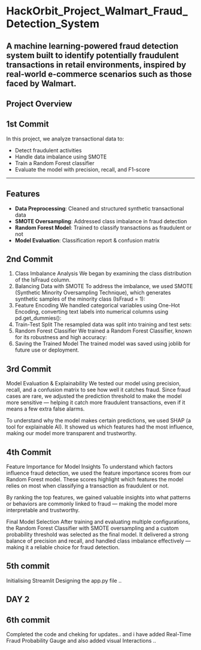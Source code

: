 # HackOrbit_Project_Walmart_Fraud_Detection_System



A machine learning-powered fraud detection system built to identify potentially fraudulent transactions in retail environments, inspired by real-world e-commerce scenarios such as those faced by Walmart.
---

##  Project Overview
## 1st Commit
In this project, we analyze transactional data to:
- Detect fraudulent activities
- Handle data imbalance using SMOTE
- Train a Random Forest classifier
- Evaluate the model with precision, recall, and F1-score
---

##  Features

- **Data Preprocessing**: Cleaned and structured synthetic transactional data
- **SMOTE Oversampling**: Addressed class imbalance in fraud detection
- **Random Forest Model**: Trained to classify transactions as fraudulent or not
- **Model Evaluation**: Classification report & confusion matrix

## 2nd Commit
1. Class Imbalance Analysis
We began by examining the class distribution of the IsFraud column.
2. Balancing Data with SMOTE
To address the imbalance, we used SMOTE (Synthetic Minority Oversampling Technique), which generates synthetic samples of the minority class (IsFraud = 1):
 3. Feature Encoding
We handled categorical variables using One-Hot Encoding, converting text labels into numerical columns using pd.get_dummies():
4. Train-Test Split
The resampled data was split into training and test sets:
5. Random Forest Classifier
We trained a Random Forest Classifier, known for its robustness and high accuracy:
6. Saving the Trained Model
The trained model was saved using joblib for future use or deployment.

## 3rd Commit
Model Evaluation & Explainability
We tested our model using precision, recall, and a confusion matrix to see how well it catches fraud. Since fraud cases are rare, we adjusted the prediction threshold to make the model more sensitive — helping it catch more fraudulent transactions, even if it means a few extra false alarms.

To understand why the model makes certain predictions, we used SHAP (a tool for explainable AI). It showed us which features had the most influence, making our model more transparent and trustworthy.

## 4th Commit
Feature Importance for Model Insights
To understand which factors influence fraud detection, we used the feature importance scores from our Random Forest model. These scores highlight which features the model relies on most when classifying a transaction as fraudulent or not.

By ranking the top features, we gained valuable insights into what patterns or behaviors are commonly linked to fraud — making the model more interpretable and trustworthy.

Final Model Selection
After training and evaluating multiple configurations, the Random Forest Classifier with SMOTE oversampling and a custom probability threshold was selected as the final model. It delivered a strong balance of precision and recall, and handled class imbalance effectively — making it a reliable choice for fraud detection.


## 5th commit 
Initialising Streamlit Designing the app.py file ..

## DAY 2
## 6th commit
Completed the code and cheking for updates..
and i have added  Real-Time Fraud Probability Gauge and also added visual Interactions ..
